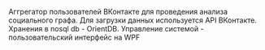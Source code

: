 Аггрегатор пользователей ВКонтакте для проведения анализа социального графа. 
Для загрузки данных используется API ВКонтакте. Хранения в nosql db - OrientDB. Управление системой - пользовательский интерфейс на WPF
